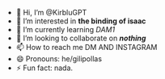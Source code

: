 - 👋 Hi, I’m @KirbluGPT
- 👀 I’m interested in **the binding of isaac**
- 🌱 I’m currently learning _DAM1_
- 💞️ I’m looking to collaborate on **_nothing_**
- 📫 How to reach me DM AND INSTAGRAM
- 😄 Pronouns: he/gilipollas
- ⚡ Fun fact: nada.

<!---
KirbluGPT/KirbluGPT is a ✨ special ✨ repository because its `README.md` (this file) appears on your GitHub profile.
You can click the Preview link to take a look at your changes.
--->
